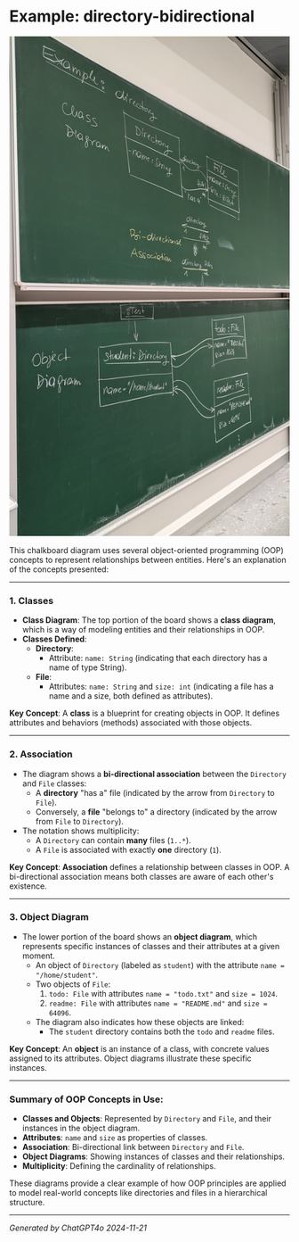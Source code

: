 # Example: directory-bidirectional

![foto](directory.jpg)

This chalkboard diagram uses several object-oriented programming (OOP) concepts to represent relationships between entities. Here's an explanation of the concepts presented:

---

### 1. **Classes**
   - **Class Diagram**: The top portion of the board shows a **class diagram**, which is a way of modeling entities and their relationships in OOP.
   - **Classes Defined**:
     - **Directory**:
       - Attribute: `name: String` (indicating that each directory has a name of type String).
     - **File**:
       - Attributes: `name: String` and `size: int` (indicating a file has a name and a size, both defined as attributes).

   **Key Concept**: A **class** is a blueprint for creating objects in OOP. It defines attributes and behaviors (methods) associated with those objects.

---

### 2. **Association**
   - The diagram shows a **bi-directional association** between the `Directory` and `File` classes:
     - A **directory** "has a" file (indicated by the arrow from `Directory` to `File`).
     - Conversely, a **file** "belongs to" a directory (indicated by the arrow from `File` to `Directory`).
   - The notation shows multiplicity:
     - A `Directory` can contain **many** files (`1..*`).
     - A `File` is associated with exactly **one** directory (`1`).

   **Key Concept**: **Association** defines a relationship between classes in OOP. A bi-directional association means both classes are aware of each other's existence.

---

### 3. **Object Diagram**
   - The lower portion of the board shows an **object diagram**, which represents specific instances of classes and their attributes at a given moment.
     - An object of `Directory` (labeled as `student`) with the attribute `name = "/home/student"`.
     - Two objects of `File`:
       1. `todo: File` with attributes `name = "todo.txt"` and `size = 1024`.
       2. `readme: File` with attributes `name = "README.md"` and `size = 64096`.
     - The diagram also indicates how these objects are linked:
       - The `student` directory contains both the `todo` and `readme` files.

   **Key Concept**: An **object** is an instance of a class, with concrete values assigned to its attributes. Object diagrams illustrate these specific instances.

---

### Summary of OOP Concepts in Use:
- **Classes and Objects**: Represented by `Directory` and `File`, and their instances in the object diagram.
- **Attributes**: `name` and `size` as properties of classes.
- **Association**: Bi-directional link between `Directory` and `File`.
- **Object Diagrams**: Showing instances of classes and their relationships.
- **Multiplicity**: Defining the cardinality of relationships.

These diagrams provide a clear example of how OOP principles are applied to model real-world concepts like directories and files in a hierarchical structure.

---
_Generated by ChatGPT4o 2024-11-21_